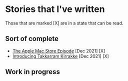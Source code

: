 # Stories that I've written

Those that are marked [X] are in a state that can be read.

## Sort of complete

- [The Apple Mac Store Episode](pages/TheAppleMacStoreEpisode.md) [Dec 2021] [X]
- [Introducing Takkarram Kirrakke](pages/IntroducingTakkarramKirrakke.md) [Dec 2021] [X]

## Work in progress